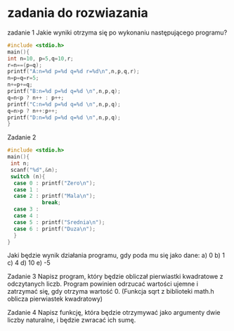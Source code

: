 # zadania  do rozwiazania



zadanie 1
Jakie wyniki otrzyma się po wykonaniu następującego programu?
```c
#include <stdio.h>
main(){
int n=10, p=5,q=10,r;
r=n==(p=q);
printf("A:n=%d p=%d q=%d r=%d\n",n,p,q,r);
n=p=q=r=5;
n+=p+=q;
printf("B:n=%d p=%d q=%d \n",n,p,q);
q=n<p ? n++ : p++;
printf("C:n=%d p=%d q=%d \n",n,p,q);
q=n>p ? n++:p++;
printf("D:n=%d p=%d q=%d \n",n,p,q);
}
```
Zadanie 2
```c
#include <stdio.h>
main(){
 int n;
 scanf("%d",&n);
 switch (n){
  case 0 : printf("Zero\n");
  case 1 :
  case 2 : printf("Mala\n");
           break;
  case 3 : 
  case 4 :
  case 5 : printf("Srednia\n");
  case 6 : printf("Duza\n");
  }
}
```
Jaki będzie wynik działania programu, gdy poda mu się jako dane:
a) 0
b) 1
c) 4
d) 10
e) -5

Zadanie 3 
Napisz program, który będzie obliczał pierwiastki kwadratowe z odczytanych liczb. Program powinien odrzucać wartości ujemne i zatrzymać się, gdy otrzyma wartość 0. (Funkcja sqrt z biblioteki math.h oblicza pierwiastek kwadratowy)

Zadanie 4
Napisz funkcję, która będzie otrzymywać jako argumenty dwie liczby naturalne, i będzie zwracać ich sumę.

